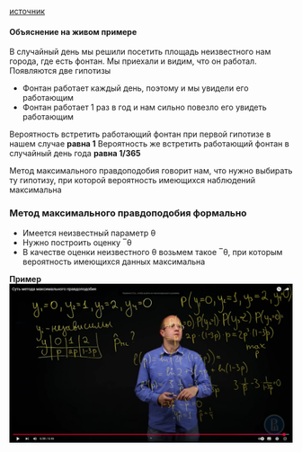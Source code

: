 [источник](https://www.youtube.com/watch?v=2iRIqkm1mug)

#### Объяснение на живом примере

В случайный день мы решили посетить площадь неизвестного нам города, где есть фонтан. Мы приехали и видим, что он работал. Появляются две гипотизы

- Фонтан работает каждый день, поэтому и мы увидели его работающим
- Фонтан работает 1 раз в год и нам сильно повезло его увидеть работающим

Вероятность встретить работающий фонтан при первой гипотизе в нашем случае **равна 1**
Вероятность же встретить работающий фонтан в случайный день года **равна 1/365**

Метод максимального правдоподобия говорит нам, что нужно выбирать ту гипотизу, при которой вероятность имеющихся наблюдений максимальна

### Метод максимального правдоподобия формально

- Имеется неизвестный параметр  θ
- Нужно построить оценку ‾θ
- В качестве оценки неизвестного θ возьмем такое ‾θ, при которым вероятность имеющихся данных максимальна

**Пример**
![](./images/методМоментМаксПравд/методМаксПравд.png)